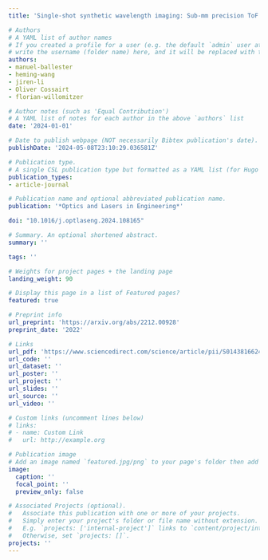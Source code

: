 ```yaml
---
title: 'Single-shot synthetic wavelength imaging: Sub-mm precision ToF sensing with conventional CMOS sensors'

# Authors
# A YAML list of author names
# If you created a profile for a user (e.g. the default `admin` user at `content/authors/admin/`), 
# write the username (folder name) here, and it will be replaced with their full name and linked to their profile.
authors:
- manuel-ballester
- heming-wang
- jiren-li
- Oliver Cossairt
- florian-willomitzer

# Author notes (such as 'Equal Contribution')
# A YAML list of notes for each author in the above `authors` list
date: '2024-01-01'

# Date to publish webpage (NOT necessarily Bibtex publication's date).
publishDate: '2024-05-08T23:10:29.036581Z'

# Publication type.
# A single CSL publication type but formatted as a YAML list (for Hugo requirements).
publication_types:
- article-journal

# Publication name and optional abbreviated publication name.
publication: '*Optics and Lasers in Engineering*'

doi: "10.1016/j.optlaseng.2024.108165"

# Summary. An optional shortened abstract.
summary: ''

tags: ''

# Weights for project pages + the landing page
landing_weight: 90

# Display this page in a list of Featured pages?
featured: true

# Preprint info
url_preprint: 'https://arxiv.org/abs/2212.00928'
preprint_date: '2022'

# Links
url_pdf: 'https://www.sciencedirect.com/science/article/pii/S0143816624001441'
url_code: ''
url_dataset: ''
url_poster: ''
url_project: ''
url_slides: ''
url_source: ''
url_video: ''

# Custom links (uncomment lines below)
# links:
# - name: Custom Link
#   url: http://example.org

# Publication image
# Add an image named `featured.jpg/png` to your page's folder then add a caption below.
image:
  caption: ''
  focal_point: ''
  preview_only: false

# Associated Projects (optional).
#   Associate this publication with one or more of your projects.
#   Simply enter your project's folder or file name without extension.
#   E.g. `projects: ['internal-project']` links to `content/project/internal-project/index.md`.
#   Otherwise, set `projects: []`.
projects: ''
---
```

